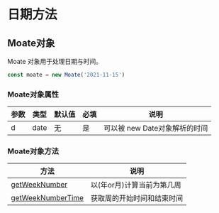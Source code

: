# 日期方法


## Moate对象
Moate 对象用于处理日期与时间。
```javascript
const moate = new Moate('2021-11-15')
```


### Moate对象属性
参数   | 类型   | 默认值 | 必填| 说明
---    | ---   | ---    | --- | ---
d   | date | 无     | 是  | 可以被 new Date对象解析的时间

### Moate对象方法
方法 | 说明
---  | ---
[getWeekNumber](./getWeekNumber.md) | 以(年or月)计算当前为第几周
[getWeekNumberTime](./getWeekNumberTime.md) | 获取周的开始时间和结束时间
